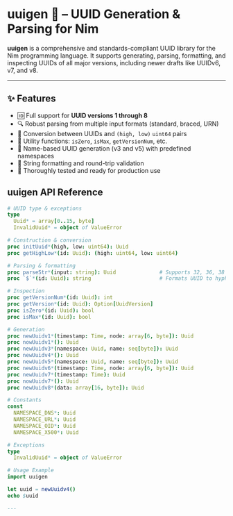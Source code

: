 # uuigen 🧬 – UUID Generation & Parsing for Nim

**uuigen** is a comprehensive and standards-compliant UUID library for the Nim programming language. It supports generating, parsing, formatting, and inspecting UUIDs of all major versions, including newer drafts like UUIDv6, v7, and v8.

---

## ✨ Features
- 🆔 Full support for **UUID versions 1 through 8**
- 🔍 Robust parsing from multiple input formats (standard, braced, URN)
- 🧾 Conversion between UUIDs and `(high, low)` `uint64` pairs
- 🧰 Utility functions: `isZero`, `isMax`, `getVersionNum`, etc.
- 🔐 Name-based UUID generation (v3 and v5) with predefined namespaces
- 🔄 String formatting and round-trip validation
- 🧪 Thoroughly tested and ready for production use

## uuigen API Reference
```nim
# UUID type & exceptions
type
  Uuid* = array[0..15, byte]
  InvalidUuid* = object of ValueError

# Construction & conversion
proc initUuid*(high, low: uint64): Uuid
proc getHighLow*(id: Uuid): (high: uint64, low: uint64)

# Parsing & formatting
proc parseStr*(input: string): Uuid              # Supports 32, 36, 38 (braced), 45 (URN) length inputs
proc `$`*(id: Uuid): string                      # Formats UUID to hyphenated lowercase string

# Inspection
proc getVersionNum*(id: Uuid): int
proc getVersion*(id: Uuid): Option[UuidVersion]
proc isZero*(id: Uuid): bool
proc isMax*(id: Uuid): bool

# Generation
proc newUuidv1*(timestamp: Time, node: array[6, byte]): Uuid
proc nowUuidv1*(): Uuid
proc newUuidv3*(namespace: Uuid, name: seq[byte]): Uuid
proc newUuidv4*(): Uuid
proc newUuidv5*(namespace: Uuid, name: seq[byte]): Uuid
proc newUuidv6*(timestamp: Time, node: array[6, byte]): Uuid
proc newUuidv7*(timestamp: Time): Uuid
proc nowUuidv7*(): Uuid
proc newUuidv8*(data: array[16, byte]): Uuid

# Constants
const
  NAMESPACE_DNS*: Uuid
  NAMESPACE_URL*: Uuid
  NAMESPACE_OID*: Uuid
  NAMESPACE_X500*: Uuid

# Exceptions
type
  InvalidUuid* = object of ValueError

# Usage Example
import uuigen

let uuid = newUuidv4()
echo $uuid

---
